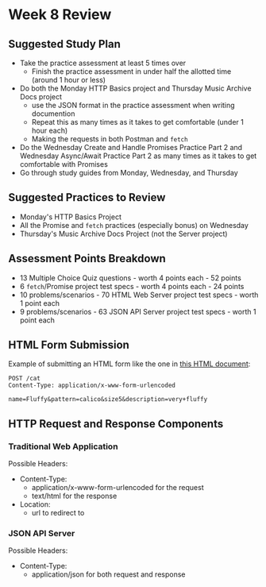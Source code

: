 # Week 8 Review

## Suggested Study Plan

- Take the practice assessment at least 5 times over
  - Finish the practice assessment in under half the allotted time (around 1
    hour or less)
- Do both the Monday HTTP Basics project and Thursday Music Archive Docs project
  - use the JSON format in the practice assessment when writing documention
  - Repeat this as many times as it takes to get comfortable (under 1 hour
    each)
  - Making the requests in both Postman and `fetch`
- Do the Wednesday Create and Handle Promises Practice Part 2 and Wednesday
  Async/Await Practice Part 2 as many times as it takes to get comfortable with
  Promises
- Go through study guides from Monday, Wednesday, and Thursday

## Suggested Practices to Review

- Monday's HTTP Basics Project
- All the Promise and `fetch` practices (especially bonus) on Wednesday
- Thursday's Music Archive Docs Project (not the Server project)

## Assessment Points Breakdown

- 13 Multiple Choice Quiz questions - worth 4 points each - 52 points
- 6 `fetch`/Promise project test specs - worth 4 points each - 24 points
- 10 problems/scenarios - 70 HTML Web Server project test specs - worth 1 point each
- 9 problems/scenarios - 63 JSON API Server project test specs - worth 1 point each

## HTML Form Submission

Example of submitting an HTML form like the one in [this HTML document](../day-02/05-html-form-submission/views/cat-form.html):

```plaintext
POST /cat
Content-Type: application/x-www-form-urlencoded

name=Fluffy&pattern=calico&size5&description=very+fluffy
```

## HTTP Request and Response Components

### Traditional Web Application

Possible Headers:

- Content-Type:
  - application/x-www-form-urlencoded for the request
  - text/html for the response
- Location:
  - url to redirect to

### JSON API Server

Possible Headers:

- Content-Type:
  - application/json for both request and response
